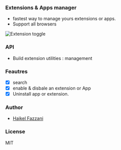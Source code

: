 ### Extensions & Apps manager
- fastest way to manage yours extensions or apps.
- Support all browsers

![Extension toggle](https://i.ibb.co/5BTmQWn/Capture.png)

### API
- Build extension utilities : management

### Feautres
- [x] search
- [x] enable & disbale an extension or App
- [x] Uninstall app or extension.

### Author
- [Haikel Fazzani](https://github.com/haikelfazzani)

### License
MIT
